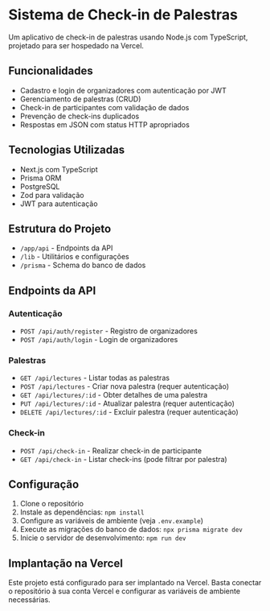 # Sistema de Check-in de Palestras

Um aplicativo de check-in de palestras usando Node.js com TypeScript, projetado para ser hospedado na Vercel.

## Funcionalidades

- Cadastro e login de organizadores com autenticação por JWT
- Gerenciamento de palestras (CRUD)
- Check-in de participantes com validação de dados
- Prevenção de check-ins duplicados
- Respostas em JSON com status HTTP apropriados

## Tecnologias Utilizadas

- Next.js com TypeScript
- Prisma ORM
- PostgreSQL
- Zod para validação
- JWT para autenticação

## Estrutura do Projeto

- `/app/api` - Endpoints da API
- `/lib` - Utilitários e configurações
- `/prisma` - Schema do banco de dados

## Endpoints da API

### Autenticação

- `POST /api/auth/register` - Registro de organizadores
- `POST /api/auth/login` - Login de organizadores

### Palestras

- `GET /api/lectures` - Listar todas as palestras
- `POST /api/lectures` - Criar nova palestra (requer autenticação)
- `GET /api/lectures/:id` - Obter detalhes de uma palestra
- `PUT /api/lectures/:id` - Atualizar palestra (requer autenticação)
- `DELETE /api/lectures/:id` - Excluir palestra (requer autenticação)

### Check-in

- `POST /api/check-in` - Realizar check-in de participante
- `GET /api/check-in` - Listar check-ins (pode filtrar por palestra)

## Configuração

1. Clone o repositório
2. Instale as dependências: `npm install`
3. Configure as variáveis de ambiente (veja `.env.example`)
4. Execute as migrações do banco de dados: `npx prisma migrate dev`
5. Inicie o servidor de desenvolvimento: `npm run dev`

## Implantação na Vercel

Este projeto está configurado para ser implantado na Vercel. Basta conectar o repositório à sua conta Vercel e configurar as variáveis de ambiente necessárias.
